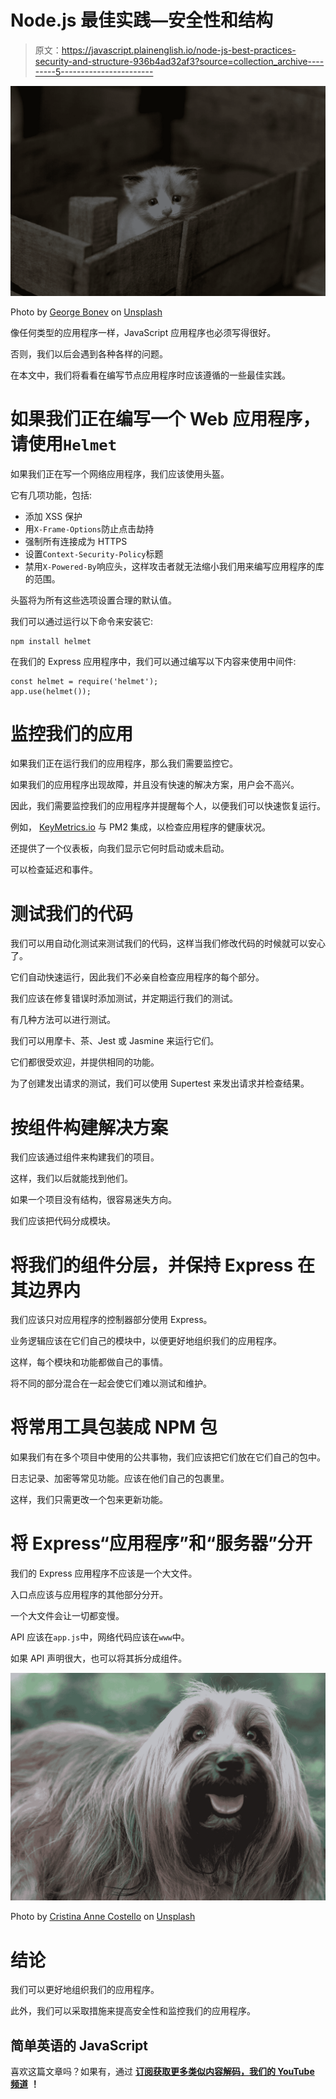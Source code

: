 # Node.js 最佳实践—安全性和结构

> 原文：<https://javascript.plainenglish.io/node-js-best-practices-security-and-structure-936b4ad32af3?source=collection_archive---------5----------------------->

![](img/41a00927f2afa29c8f49717367895680.png)

Photo by [George Bonev](https://unsplash.com/@spktwo?utm_source=medium&utm_medium=referral) on [Unsplash](https://unsplash.com?utm_source=medium&utm_medium=referral)

像任何类型的应用程序一样，JavaScript 应用程序也必须写得很好。

否则，我们以后会遇到各种各样的问题。

在本文中，我们将看看在编写节点应用程序时应该遵循的一些最佳实践。

# 如果我们正在编写一个 Web 应用程序，请使用`Helmet`

如果我们正在写一个网络应用程序，我们应该使用头盔。

它有几项功能，包括:

*   添加 XSS 保护
*   用`X-Frame-Options`防止点击劫持
*   强制所有连接成为 HTTPS
*   设置`Context-Security-Policy`标题
*   禁用`X-Powered-By`响应头，这样攻击者就无法缩小我们用来编写应用程序的库的范围。

头盔将为所有这些选项设置合理的默认值。

我们可以通过运行以下命令来安装它:

```
npm install helmet
```

在我们的 Express 应用程序中，我们可以通过编写以下内容来使用中间件:

```
const helmet = require('helmet');
app.use(helmet());
```

# 监控我们的应用

如果我们正在运行我们的应用程序，那么我们需要监控它。

如果我们的应用程序出现故障，并且没有快速的解决方案，用户会不高兴。

因此，我们需要监控我们的应用程序并提醒每个人，以便我们可以快速恢复运行。

例如， [KeyMetrics.io](https://keymetrics.io/) 与 PM2 集成，以检查应用程序的健康状况。

还提供了一个仪表板，向我们显示它何时启动或未启动。

可以检查延迟和事件。

# 测试我们的代码

我们可以用自动化测试来测试我们的代码，这样当我们修改代码的时候就可以安心了。

它们自动快速运行，因此我们不必亲自检查应用程序的每个部分。

我们应该在修复错误时添加测试，并定期运行我们的测试。

有几种方法可以进行测试。

我们可以用摩卡、茶、Jest 或 Jasmine 来运行它们。

它们都很受欢迎，并提供相同的功能。

为了创建发出请求的测试，我们可以使用 Supertest 来发出请求并检查结果。

# 按组件构建解决方案

我们应该通过组件来构建我们的项目。

这样，我们以后就能找到他们。

如果一个项目没有结构，很容易迷失方向。

我们应该把代码分成模块。

# 将我们的组件分层，并保持 Express 在其边界内

我们应该只对应用程序的控制器部分使用 Express。

业务逻辑应该在它们自己的模块中，以便更好地组织我们的应用程序。

这样，每个模块和功能都做自己的事情。

将不同的部分混合在一起会使它们难以测试和维护。

# 将常用工具包装成 NPM 包

如果我们有在多个项目中使用的公共事物，我们应该把它们放在它们自己的包中。

日志记录、加密等常见功能。应该在他们自己的包裹里。

这样，我们只需更改一个包来更新功能。

# 将 Express“应用程序”和“服务器”分开

我们的 Express 应用程序不应该是一个大文件。

入口点应该与应用程序的其他部分分开。

一个大文件会让一切都变慢。

API 应该在`app.js`中，网络代码应该在`www`中。

如果 API 声明很大，也可以将其拆分成组件。

![](img/c7c9139c66aae9af7bd4a2bfa96fd4cc.png)

Photo by [Cristina Anne Costello](https://unsplash.com/@lightupphotos?utm_source=medium&utm_medium=referral) on [Unsplash](https://unsplash.com?utm_source=medium&utm_medium=referral)

# 结论

我们可以更好地组织我们的应用程序。

此外，我们可以采取措施来提高安全性和监控我们的应用程序。

## 简单英语的 JavaScript

喜欢这篇文章吗？如果有，通过 [**订阅获取更多类似内容解码，我们的 YouTube 频道**](https://www.youtube.com/channel/UCtipWUghju290NWcn8jhyAw) **！**